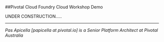 ##Pivotal Cloud Foundry Cloud Workshop Demo

UNDER CONSTRUCTION.....

<hr />
<i>
Pas Apicella [papicella at pivotal.io] is a Senior Platform Architect at Pivotal Australia
</i>

